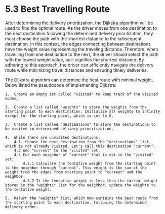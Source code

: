 # 5.3 Best Travelling Route 

After determining the delivery prioritization, the Dijkstra algorithm will be used to find the optimal route. As the driver moves from one destination to the next destination following the determined delivery prioritization, they must choose the path with the shortest distance to the subsequent destination. In this context, the edges connecting between destinations have the weight value representing the traveling distance. Therefore, when travelling from one destination to the next, the driver should select the path with the lowest weight value, as it signifies the shortest distance. By adhering to this approach, the driver can efficiently navigate the delivery route while minimizing travel distances and ensuring timely deliveries.

The Dijkstra algorithm can determine the best route with minimal weight. Below listed the pseudocode of implementing Dijkstra:

```
1.	Create an empty set called "visited" to keep track of the visited nodes.

2.	Create a list called "weights" to store the weights from the starting point to each destination. Initialize all weights to infinity except for the starting point, which is set to 0.

3.	Create a list called "destinations" to store the destinations to be visited in determined delivery prioritization.

4.	While there are unvisited destinations:
    4.1. Choose the next destination from the "destinations" list, which is not already visited. Let's call this destination "current".
    4.2 Add "current" to the "visited" set.
    4.3 For each neighbor of "current" that is not in the "visited" set:
        4.3.1 Calculate the tentative weight from the starting point to the neighbor through "current". This weight is the sum of the weight from the edges from starting point to "current" and the neighbor.
        4.3.2 If the tentative weight is less than the current weight stored in the "weights" list for the neighbor, update the weights to the tentative weight.
        
5.	Return the "weights" list, which now contains the best route from the starting point to each destination, following the determined delivery order.
```